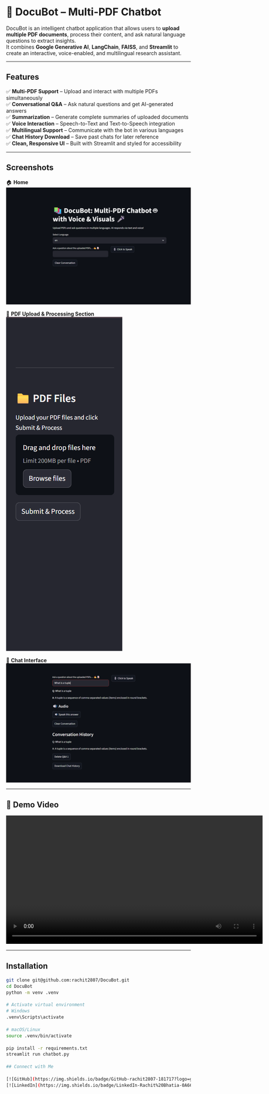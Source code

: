 # 🧠 DocuBot – Multi-PDF Chatbot

DocuBot is an intelligent chatbot application that allows users to **upload multiple PDF documents**, process their content, and ask natural language questions to extract insights.  
It combines **Google Generative AI**, **LangChain**, **FAISS**, and **Streamlit** to create an interactive, voice-enabled, and multilingual research assistant.

---

## Features
✅ **Multi-PDF Support** – Upload and interact with multiple PDFs simultaneously  
✅ **Conversational Q&A** – Ask natural questions and get AI-generated answers  
✅ **Summarization** – Generate complete summaries of uploaded documents  
✅ **Voice Interaction** – Speech-to-Text and Text-to-Speech integration  
✅ **Multilingual Support** – Communicate with the bot in various languages  
✅ **Chat History Download** – Save past chats for later reference  
✅ **Clean, Responsive UI** – Built with Streamlit and styled for accessibility  

---

## Screenshots

🏠 **Home**
![Home Page](https://github.com/rachit2807/DocuBot/blob/main/assests/home.png)

📄 **PDF Upload & Processing Section** 
![PDF Section](https://github.com/rachit2807/DocuBot/blob/main/assests/pdf_section.png)

💬 **Chat Interface** 
![Chat](https://github.com/rachit2807/DocuBot/blob/main/assests/chat.png)

---

## 🎥 Demo Video

<video src="https://github.com/rachit2807/DocuBot/blob/main/assests/docubot_working.mp4" controls width="700"></video>

---

## Installation

```bash
git clone git@github.com:rachit2807/DocuBot.git
cd DocuBot
python -m venv .venv

# Activate virtual environment
# Windows
.venv\Scripts\activate

# macOS/Linux
source .venv/bin/activate

pip install -r requirements.txt
streamlit run chatbot.py

## Connect with Me

[![GitHub](https://img.shields.io/badge/GitHub-rachit2807-181717?logo=github&logoColor=white)](https://github.com/rachit2807)
[![LinkedIn](https://img.shields.io/badge/LinkedIn-Rachit%20Bhatia-0A66C2?logo=linkedin&logoColor=white)](https://www.linkedin.com/in/rachit-bhatia-7850b624a/)

